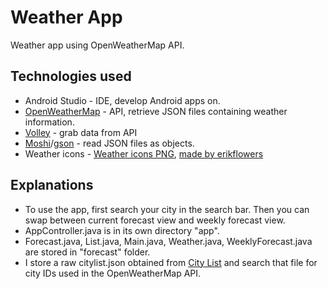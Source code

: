# Weather App
Weather app using OpenWeatherMap API.
## Technologies used
* Android Studio - IDE, develop Android apps on.
* [OpenWeatherMap](https://openweathermap.org/) - API, retrieve JSON files containing weather information.
* [Volley](https://github.com/google/volley) - grab data from API
* [Moshi](https://github.com/square/moshi)/[gson](https://github.com/google/gson) - read JSON files as objects.
* Weather icons -
[Weather icons PNG](http://fa2png.io/r/weather-icons/),
[made by erikflowers](http://erikflowers.github.io/weather-icons/)

## Explanations
* To use the app, first search your city in the search bar. Then you can swap between current forecast view and
weekly forecast view.
* AppController.java is in its own directory "app".
* Forecast.java, List.java, Main.java, Weather.java, WeeklyForecast.java are stored in "forecast" folder.
* I store a raw citylist.json obtained from [City List](http://bulk.openweathermap.org/sample/city.list.json.gz) and
search that file for city IDs used in the OpenWeatherMap API.